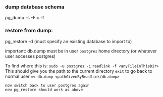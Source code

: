 ### dump database schema
pg_dump <dbname> -s -F c -f <dumpname>

### restore from dump:
pg_restore <dumpname> -d <dbname>
(must specify an existing database to import to)

important: db.dump must be in user `postgres` home directory (or whatever user
	accesses postgres)
	
To find where this is:
	`sudo -u postgres -i`
	`readlink -f <anyFileInThisDir>`
	This should give you the path to the current directory
	`exit` to go back to normal user
	`mv db.dump <pathGivenByReadlink/db.dump>`
	
	now switch back to user postgres again
	now pg_restore should work as above